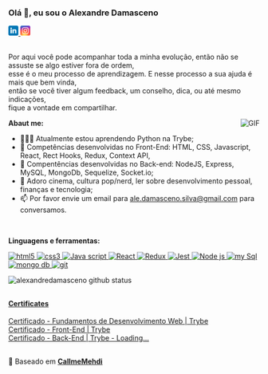 ### Olá 👋, eu sou o Alexandre Damasceno

<a href="https://www.linkedin.com/in/alexandredamasceno/" >
      <img src="https://raw.githubusercontent.com/edent/SuperTinyIcons/bed6907f8e4f5cb5bb21299b9070f4d7c51098c0/images/svg/linkedin.svg" width="4%" />
</a>
<a href="https://www.instagram.com/eu.alexandredamasceno/" >
      <img src="https://raw.githubusercontent.com/edent/SuperTinyIcons/bed6907f8e4f5cb5bb21299b9070f4d7c51098c0/images/svg/instagram.svg" width="4%"/>
</a>
<br>
<br>
<div>
  <p>Por aqui você pode acompanhar toda a minha evolução, então não se assuste se algo estiver fora de ordem, <br>esse é o meu processo de aprendizagem. E nesse processo a sua ajuda é mais que bem vinda, <br>então se você tiver algum feedback, um conselho, dica, ou até mesmo indicações, <br>fique a vontade em compartilhar. </p>
</div>

<img align="right" alt="GIF" src="https://i.pinimg.com/originals/e4/26/70/e426702edf874b181aced1e2fa5c6cde.gif" />

**Abaut me:**

- 👨🏽‍💻 Atualmente estou aprendendo Python na Trybe;
- 💬 Competências desenvolvidas no Front-End: HTML, CSS, Javascript, React, Rect Hooks, Redux, Context API,
- 🌱 Compentências desenvolvidas no Back-end: NodeJS, Express, MySQL, MongoDb, Sequelize, Socket.io; 
- 🤔 Adoro cinema, cultura pop/nerd, ler sobre desenvolvimento pessoal, finanças e tecnologia;
- 📫 Por favor envie um email para ale.damasceno.silva@gmail.com para conversamos.
<!-- - 💼 I’m pursuing a Bachelor's degree in Software Engineering; -->
<!-- - 📝 See my [Curriculum Vitae](https://drive.google.com/file/d/1l7D4dUCSAGithmscqf1WlzrVybN20eyr/view?usp=sharing) to get more info. -->

<div style="display: inline_block"><br>
  <p><strong>Linguagens e ferramentas: </strong></p>
  <a target="_blank" href="https://www.w3schools.com/tags/default.asp" rel="nofollow">
    <img alt="html5" width="38px" src="https://cdn.jsdelivr.net/gh/devicons/devicon/icons/html5/html5-plain.svg" />
  </a>
  <a target="_blank" href="https://www.w3schools.com/cssref/default.asp" rel="nofollow">
    <img alt="css3" width="38px" src="https://cdn.jsdelivr.net/gh/devicons/devicon/icons/css3/css3-plain.svg" />
  </a>
  <a target="_blank" href="https://www.w3schools.com/jsref/default.asp" rel="nofollow">
    <img alt="Java script" width="38px" src="https://cdn.jsdelivr.net/gh/devicons/devicon/icons/javascript/javascript-plain.svg" />
  </a>
  <a target="_blank" href="https://pt-br.reactjs.org/docs/getting-started.html" rel="nofollow">
    <img alt="React" width="38px" src="https://cdn.jsdelivr.net/gh/devicons/devicon/icons/react/react-original.svg" />
  </a>
  <a target="_blank" href="https://redux.js.org/introduction/getting-started" rel="nofollow">
    <img alt="Redux" width="38px" src="https://cdn.jsdelivr.net/gh/devicons/devicon/icons/redux/redux-original.svg" />
  </a>
  <a target="_blank" href="https://jestjs.io/pt-BR/docs/getting-started" rel="nofollow">
    <img alt="Jest" width="38px" src="https://cdn.jsdelivr.net/gh/devicons/devicon/icons/jest/jest-plain.svg" />
  </a>
  <a target="_blank" href="https://nodejs.org/pt-br/docs/" rel="nofollow">
    <img alt="Node js" width="38px" src="https://cdn.jsdelivr.net/gh/devicons/devicon/icons/nodejs/nodejs-plain.svg" />
  </a>
  <a target="_blank" href="https://dev.mysql.com/doc/" rel="nofollow">
    <img alt="my Sql" width="38px" src="https://cdn.jsdelivr.net/gh/devicons/devicon/icons/mysql/mysql-plain.svg" />
  </a>
  <a target="_blank" href="https://docs.mongodb.com/" rel="nofollow">
    <img alt="mongo db" width="38px" src="https://cdn.jsdelivr.net/gh/devicons/devicon/icons/mongodb/mongodb-plain.svg" />
  </a>
  <a target="_blank" href="https://git-scm.com/doc" rel="nofollow">
    <img alt="git" width="38px" src="https://cdn.jsdelivr.net/gh/devicons/devicon/icons/git/git-plain.svg" />
  </a>
</div>

![alexandredamasceno github status](https://github-readme-stats.vercel.app/api?username=alexandredamasceno&show_icons=true&hide_border=true)
<div>
  <a href="https://github.com/alexandredamasceno">
    
<!--   <img height="180em" src="https://github-readme-stats.vercel.app/api?username=alexandredamasceno&show_icons=true&theme=onedark&include_all_commits=true&count_private=true"/> -->
<!--   <img height="180em" width="400em" src="https://github-readme-stats.vercel.app/api/top-langs/?username=alexandredamasceno&layout=compact&langs_count=7&theme=highcontrast"/> -->
</div>
  
 ##
 
<h4> <strong>Certificates</strong></h4>
<div>
  <a target="_blank" href="https://drive.google.com/file/d/158AQJW8QAI1p0RcctnKXiA6IPCMK_kmO/view?usp=sharing">
    Certificado - Fundamentos de Desenvolvimento Web | Trybe
  </a>
  
  <br>
  
  <a target="_blank" href="https://drive.google.com/file/d/1M7zVOtDts52TIoYMLgrO0hHKQGJE3vsQ/view?usp=sharing">
    Certificado - Front-End | Trybe
  </a>
  

  <br>
  
  <a target="_blank" href="">
    Certificado - Back-End | Trybe - Loading...
  </a> 

  
</div>

##

<p>🥇 Baseado em <strong><a href='https://github.com/CallmeMehdi/'>CallmeMehdi</a></strong></p>
